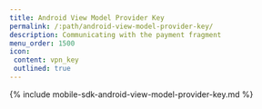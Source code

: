 ```yaml
---
title: Android View Model Provider Key
permalink: /:path/android-view-model-provider-key/
description: Communicating with the payment fragment
menu_order: 1500
icon:
 content: vpn_key
 outlined: true
---
```


{% include mobile-sdk-android-view-model-provider-key.md %}
